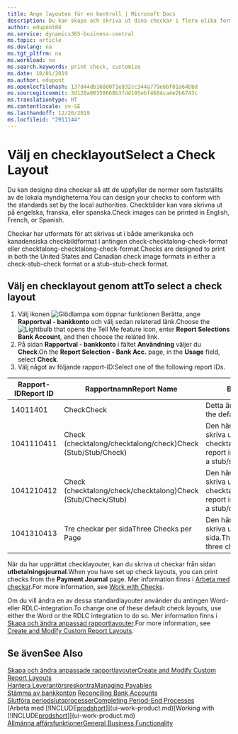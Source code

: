 ```yaml
---
title: Ange layouten för en kontroll | Microsoft Docs
description: Du kan skapa och skriva ut dina checkar i flera olika format i överensstämmelse med standarder.
author: edupont04
ms.service: dynamics365-business-central
ms.topic: article
ms.devlang: na
ms.tgt_pltfrm: na
ms.workload: na
ms.search.keywords: print check, customize
ms.date: 10/01/2019
ms.author: edupont
ms.openlocfilehash: 137d44db160d0f1e832cc344a779e6bf01a64bbd
ms.sourcegitcommit: 3d128a00358668b3fdd105ebf4604ca4e2b6743c
ms.translationtype: HT
ms.contentlocale: sv-SE
ms.lasthandoff: 12/20/2019
ms.locfileid: "2911144"
---
```

# <a name="select-a-check-layout"></a><span data-ttu-id="82596-103">Välj en checklayout</span><span class="sxs-lookup"><span data-stu-id="82596-103">Select a Check Layout</span></span>
<span data-ttu-id="82596-104">Du kan designa dina checkar så att de uppfyller de normer som fastställts av de lokala myndigheterna.</span><span class="sxs-lookup"><span data-stu-id="82596-104">You can design your checks to conform with the standards set by the local authorities.</span></span> <span data-ttu-id="82596-105">Checkbilder kan vara skrivna ut på engelska, franska, eller spanska.</span><span class="sxs-lookup"><span data-stu-id="82596-105">Check images can be printed in English, French, or Spanish.</span></span>

<span data-ttu-id="82596-106">Checkar har utformats för att skrivas ut i både amerikanska och kanadensiska checkbildformat i antingen check-checktalong-check-format eller checktalong-checktalong-check-format.</span><span class="sxs-lookup"><span data-stu-id="82596-106">Checks are designed to print in both the United States and Canadian check image formats in either a check-stub-check format or a stub-stub-check format.</span></span>

## <a name="to-select-a-check-layout"></a><span data-ttu-id="82596-107">Välj en checklayout genom att</span><span class="sxs-lookup"><span data-stu-id="82596-107">To select a check layout</span></span>
1. <span data-ttu-id="82596-108">Välj ikonen ![Glödlampa som öppnar funktionen Berätta](media/ui-search/search_small.png "Berätta vad du vill göra"), ange **Rapportval - bankkonto** och välj sedan relaterad länk.</span><span class="sxs-lookup"><span data-stu-id="82596-108">Choose the ![Lightbulb that opens the Tell Me feature](media/ui-search/search_small.png "Tell me what you want to do") icon, enter **Report Selections Bank Account**, and then choose the related link.</span></span>
2. <span data-ttu-id="82596-109">På sidan **Rapportval - bankkonto** i fältet **Användning** väljer du **Check**.</span><span class="sxs-lookup"><span data-stu-id="82596-109">On the **Report Selection - Bank Acc.** page, in the **Usage** field, select **Check**.</span></span>
3. <span data-ttu-id="82596-110">Välj något av följande rapport-ID:</span><span class="sxs-lookup"><span data-stu-id="82596-110">Select one of the following report IDs.</span></span>

| <span data-ttu-id="82596-111">Rapport-ID</span><span class="sxs-lookup"><span data-stu-id="82596-111">Report ID</span></span> | <span data-ttu-id="82596-112">Rapportnamn</span><span class="sxs-lookup"><span data-stu-id="82596-112">Report Name</span></span> | <span data-ttu-id="82596-113">Beskrivning</span><span class="sxs-lookup"><span data-stu-id="82596-113">Description</span></span> |
| --- | --- | --- |
| <span data-ttu-id="82596-114">1401</span><span class="sxs-lookup"><span data-stu-id="82596-114">1401</span></span> |<span data-ttu-id="82596-115">Check</span><span class="sxs-lookup"><span data-stu-id="82596-115">Check</span></span> |<span data-ttu-id="82596-116">Detta är standardrapporten.</span><span class="sxs-lookup"><span data-stu-id="82596-116">This is the default report.</span></span> |
| <span data-ttu-id="82596-117">10411</span><span class="sxs-lookup"><span data-stu-id="82596-117">10411</span></span> |<span data-ttu-id="82596-118">Check (checktalong/checktalong/check)</span><span class="sxs-lookup"><span data-stu-id="82596-118">Check (Stub/Stub/Check)</span></span> |<span data-ttu-id="82596-119">Den här rapporten är utformad för att skriva ut checkar i formatet checktalong/checktalong/check.</span><span class="sxs-lookup"><span data-stu-id="82596-119">This report is designed to print checks in a stub/stub/check format.</span></span> |
| <span data-ttu-id="82596-120">10412</span><span class="sxs-lookup"><span data-stu-id="82596-120">10412</span></span> |<span data-ttu-id="82596-121">Check (checktalong/check/checktalong)</span><span class="sxs-lookup"><span data-stu-id="82596-121">Check (Stub/Check/Stub)</span></span> |<span data-ttu-id="82596-122">Den här rapporten är utformad för att skriva ut checkar i formatet checktalong/check/checktalong.</span><span class="sxs-lookup"><span data-stu-id="82596-122">This report is designed to print checks in a stub/check/stub format.</span></span> |
| <span data-ttu-id="82596-123">10413</span><span class="sxs-lookup"><span data-stu-id="82596-123">10413</span></span> |<span data-ttu-id="82596-124">Tre checkar per sida</span><span class="sxs-lookup"><span data-stu-id="82596-124">Three Checks per Page</span></span> |<span data-ttu-id="82596-125">Den här rapporten är utformad för att skriva ut tre checkar på varje sida.</span><span class="sxs-lookup"><span data-stu-id="82596-125">This report is designed to print three checks on each page.</span></span> |

<span data-ttu-id="82596-126">När du har upprättat checklayouter, kan du skriva ut checkar från sidan **utbetalningsjournal**.</span><span class="sxs-lookup"><span data-stu-id="82596-126">When you have set up check layouts, you can print checks from the **Payment Journal** page.</span></span> <span data-ttu-id="82596-127">Mer information finns i [Arbeta med checkar](payables-how-work-checks.md).</span><span class="sxs-lookup"><span data-stu-id="82596-127">For more information, see [Work with Checks](payables-how-work-checks.md).</span></span>

<span data-ttu-id="82596-128">Om du vill ändra en av dessa standardlayouter använder du antingen Word- eller RDLC-integration.</span><span class="sxs-lookup"><span data-stu-id="82596-128">To change one of these default check layouts, use either the Word or the RDLC integration to do so.</span></span> <span data-ttu-id="82596-129">Mer information finns i [Skapa och ändra anpassad rapportlayouter](ui-how-create-custom-report-layout.md).</span><span class="sxs-lookup"><span data-stu-id="82596-129">For more information, see [Create and Modify Custom Report Layouts](ui-how-create-custom-report-layout.md).</span></span>

## <a name="see-also"></a><span data-ttu-id="82596-130">Se även</span><span class="sxs-lookup"><span data-stu-id="82596-130">See Also</span></span>
[<span data-ttu-id="82596-131">Skapa och ändra anpassade rapportlayouter</span><span class="sxs-lookup"><span data-stu-id="82596-131">Create and Modify Custom Report Layouts</span></span>](ui-how-create-custom-report-layout.md)  
[<span data-ttu-id="82596-132">Hantera Leverantörsreskontra</span><span class="sxs-lookup"><span data-stu-id="82596-132">Managing Payables</span></span>](payables-manage-payables.md)  
<span data-ttu-id="82596-133">[Stämma av bankkonton](bank-manage-bank-accounts.md) </span><span class="sxs-lookup"><span data-stu-id="82596-133">[Reconciling Bank Accounts](bank-manage-bank-accounts.md) </span></span>  
[<span data-ttu-id="82596-134">Slutföra periodslutsprocesser</span><span class="sxs-lookup"><span data-stu-id="82596-134">Completing Period-End Processes</span></span>](year-how-complete-period-end-processes.md)  
<span data-ttu-id="82596-135">[Arbeta med [!INCLUDE[prodshort](includes/prodshort.md)]](ui-work-product.md)</span><span class="sxs-lookup"><span data-stu-id="82596-135">[Working with [!INCLUDE[prodshort](includes/prodshort.md)]](ui-work-product.md)</span></span>  
[<span data-ttu-id="82596-136">Allmänna affärsfunktioner</span><span class="sxs-lookup"><span data-stu-id="82596-136">General Business Functionality</span></span>](ui-across-business-areas.md)
